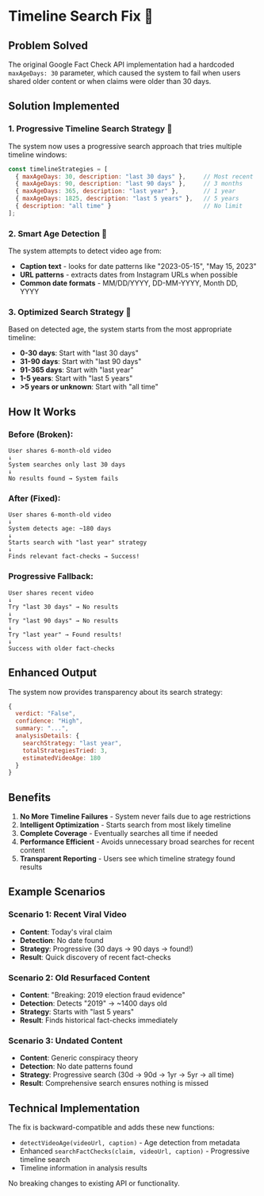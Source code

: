 # Timeline Search Fix 📅

## Problem Solved

The original Google Fact Check API implementation had a hardcoded `maxAgeDays: 30` parameter, which caused the system to fail when users shared older content or when claims were older than 30 days.

## Solution Implemented

### 1. Progressive Timeline Search Strategy 🔄

The system now uses a progressive search approach that tries multiple timeline windows:

```javascript
const timelineStrategies = [
  { maxAgeDays: 30, description: "last 30 days" },     // Most recent
  { maxAgeDays: 90, description: "last 90 days" },     // 3 months
  { maxAgeDays: 365, description: "last year" },       // 1 year
  { maxAgeDays: 1825, description: "last 5 years" },   // 5 years
  { description: "all time" }                          // No limit
];
```

### 2. Smart Age Detection 🧠

The system attempts to detect video age from:
- **Caption text** - looks for date patterns like "2023-05-15", "May 15, 2023"
- **URL patterns** - extracts dates from Instagram URLs when possible
- **Common date formats** - MM/DD/YYYY, DD-MM-YYYY, Month DD, YYYY

### 3. Optimized Search Strategy 🎯

Based on detected age, the system starts from the most appropriate timeline:
- **0-30 days**: Start with "last 30 days"
- **31-90 days**: Start with "last 90 days"  
- **91-365 days**: Start with "last year"
- **1-5 years**: Start with "last 5 years"
- **>5 years or unknown**: Start with "all time"

## How It Works

### Before (Broken):
```
User shares 6-month-old video
↓
System searches only last 30 days
↓
No results found → System fails
```

### After (Fixed):
```
User shares 6-month-old video
↓
System detects age: ~180 days
↓
Starts search with "last year" strategy
↓
Finds relevant fact-checks → Success!
```

### Progressive Fallback:
```
User shares recent video
↓
Try "last 30 days" → No results
↓
Try "last 90 days" → No results  
↓
Try "last year" → Found results!
↓
Success with older fact-checks
```

## Enhanced Output

The system now provides transparency about its search strategy:

```javascript
{
  verdict: "False",
  confidence: "High",
  summary: "...",
  analysisDetails: {
    searchStrategy: "last year",
    totalStrategiesTried: 3,
    estimatedVideoAge: 180
  }
}
```

## Benefits

1. **No More Timeline Failures** - System never fails due to age restrictions
2. **Intelligent Optimization** - Starts search from most likely timeline
3. **Complete Coverage** - Eventually searches all time if needed
4. **Performance Efficient** - Avoids unnecessary broad searches for recent content
5. **Transparent Reporting** - Users see which timeline strategy found results

## Example Scenarios

### Scenario 1: Recent Viral Video
- **Content**: Today's viral claim
- **Detection**: No date found
- **Strategy**: Progressive (30 days → 90 days → found!)
- **Result**: Quick discovery of recent fact-checks

### Scenario 2: Old Resurfaced Content  
- **Content**: "Breaking: 2019 election fraud evidence"
- **Detection**: Detects "2019" → ~1400 days old
- **Strategy**: Starts with "last 5 years"
- **Result**: Finds historical fact-checks immediately

### Scenario 3: Undated Content
- **Content**: Generic conspiracy theory
- **Detection**: No date patterns found
- **Strategy**: Progressive search (30d → 90d → 1yr → 5yr → all time)
- **Result**: Comprehensive search ensures nothing is missed

## Technical Implementation

The fix is backward-compatible and adds these new functions:

- `detectVideoAge(videoUrl, caption)` - Age detection from metadata
- Enhanced `searchFactChecks(claim, videoUrl, caption)` - Progressive timeline search
- Timeline information in analysis results

No breaking changes to existing API or functionality.

